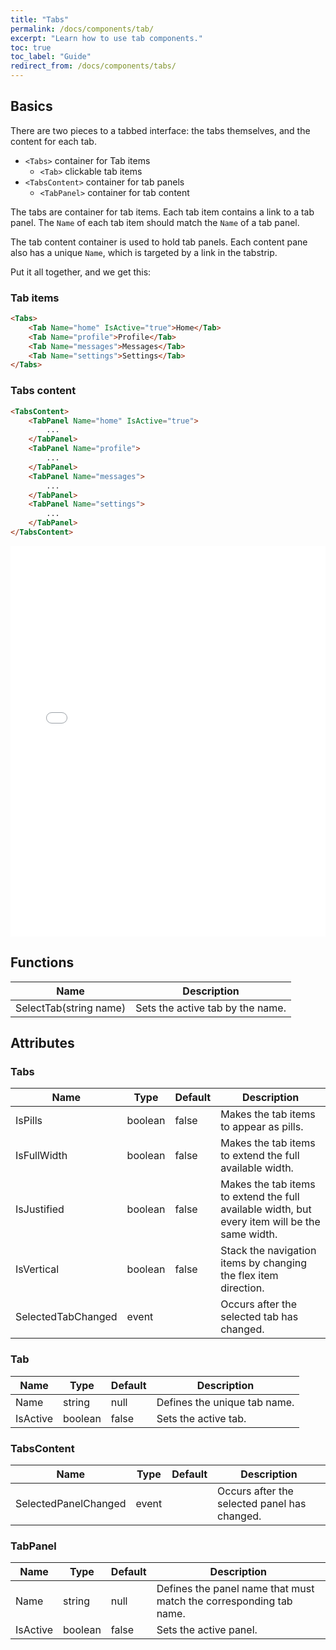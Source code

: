 ```yaml
---
title: "Tabs"
permalink: /docs/components/tab/
excerpt: "Learn how to use tab components."
toc: true
toc_label: "Guide"
redirect_from: /docs/components/tabs/
---
```


## Basics

There are two pieces to a tabbed interface: the tabs themselves, and the content for each tab. 

- `<Tabs>` container for Tab items
  - `<Tab>` clickable tab items
- `<TabsContent>` container for tab panels
  - `<TabPanel>` container for tab content

The tabs are container for tab items. Each tab item contains a link to a tab panel. The `Name` of each tab item should match the `Name` of a tab panel.

The tab content container is used to hold tab panels. Each content pane also has a unique `Name`, which is targeted by a link in the tabstrip.

Put it all together, and we get this:

### Tab items

```html
<Tabs>
    <Tab Name="home" IsActive="true">Home</Tab>
    <Tab Name="profile">Profile</Tab>
    <Tab Name="messages">Messages</Tab>
    <Tab Name="settings">Settings</Tab>
</Tabs>
```

### Tabs content

```html
<TabsContent>
    <TabPanel Name="home" IsActive="true">
        ...
    </TabPanel>
    <TabPanel Name="profile">
        ...
    </TabPanel>
    <TabPanel Name="messages">
        ...
    </TabPanel>
    <TabPanel Name="settings">
        ...
    </TabPanel>
</TabsContent>
```

<iframe src="/examples/tabs/basic/" frameborder="0" scrolling="no" style="width:100%;height:625px;"></iframe>

## Functions

| Name                    | Description                                                                                 |
|-------------------------|---------------------------------------------------------------------------------------------|
| SelectTab(string name)  | Sets the active tab by the name.                                                            |

## Attributes

### Tabs

| Name                | Type                                                                       | Default          | Description                                                                                           |
|---------------------|----------------------------------------------------------------------------|------------------|-------------------------------------------------------------------------------------------------------|
| IsPills             | boolean                                                                    | false            | Makes the tab items to appear as pills.                                                               |
| IsFullWidth         | boolean                                                                    | false            | Makes the tab items to extend the full available width.                                               |
| IsJustified         | boolean                                                                    | false            | Makes the tab items to extend the full available width, but every item will be the same width.        |
| IsVertical          | boolean                                                                    | false            | Stack the navigation items by changing the flex item direction.                                       |
| SelectedTabChanged  | event                                                                      |                  | Occurs after the selected tab has changed.                                                            |

### Tab

| Name                | Type                                                                       | Default          | Description                                                                                           |
|---------------------|----------------------------------------------------------------------------|------------------|-------------------------------------------------------------------------------------------------------|
| Name                | string                                                                     | null             | Defines the unique tab name.                                                                          |
| IsActive            | boolean                                                                    | false            | Sets the active tab.                                                                                  |

### TabsContent

| Name                | Type                                                                       | Default          | Description                                                                                           |
|---------------------|----------------------------------------------------------------------------|------------------|-------------------------------------------------------------------------------------------------------|
| SelectedPanelChanged | event                                                                     |                  | Occurs after the selected panel has changed.                                                          |

### TabPanel

| Name                | Type                                                                       | Default          | Description                                                                                           |
|---------------------|----------------------------------------------------------------------------|------------------|-------------------------------------------------------------------------------------------------------|
| Name                | string                                                                     | null             | Defines the panel name that must match the corresponding tab name.                                     |
| IsActive            | boolean                                                                    | false            | Sets the active panel.                                                                                |

